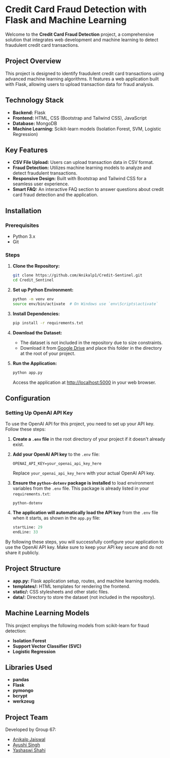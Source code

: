 # Credit Card Fraud Detection with Flask and Machine Learning

Welcome to the **Credit Card Fraud Detection** project, a comprehensive solution that integrates web development and machine learning to detect fraudulent credit card transactions.

## Project Overview

This project is designed to identify fraudulent credit card transactions using advanced machine learning algorithms. It features a web application built with Flask, allowing users to upload transaction data for fraud analysis.

## Technology Stack

- **Backend:** Flask
- **Frontend:** HTML, CSS (Bootstrap and Tailwind CSS), JavaScript
- **Database:** MongoDB
- **Machine Learning:** Scikit-learn models (Isolation Forest, SVM, Logistic Regression)

## Key Features

- **CSV File Upload:** Users can upload transaction data in CSV format.
- **Fraud Detection:** Utilizes machine learning models to analyze and detect fraudulent transactions.
- **Responsive Design:** Built with Bootstrap and Tailwind CSS for a seamless user experience.
- **Smart FAQ:** An interactive FAQ section to answer questions about credit card fraud detection and the application.

## Installation

### Prerequisites

- Python 3.x
- Git

### Steps

1. **Clone the Repository:**

   ```bash
   git clone https://github.com/Anikalp1/Credit-Sentinel.git
   cd Credit_Sentinel
   ```

2. **Set up Python Environment:**

   ```bash
   python -m venv env
   source env/bin/activate  # On Windows use `env\Scripts\activate`
   ```

3. **Install Dependencies:**

   ```bash
   pip install -r requirements.txt
   ```
4. **Download the Dataset:**

   - The dataset is not included in the repository due to size constraints.
   - Download it from [Google Drive](https://drive.google.com/drive/folders/1jczSrcBCYfgg7khNGWl07jVcxpg1u8y8?usp=sharing) and place this folder in the directory at the root of your project.

5. **Run the Application:**

   ```bash
   python app.py
   ```

   Access the application at [http://localhost:5000](http://localhost:5000) in your web browser.

## Configuration

### Setting Up OpenAI API Key

To use the OpenAI API for this project, you need to set up your API key. Follow these steps:

1. **Create a `.env` file** in the root directory of your project if it doesn't already exist.

2. **Add your OpenAI API key** to the `.env` file:

   ```plaintext
   OPENAI_API_KEY=your_openai_api_key_here
   ```

   Replace `your_openai_api_key_here` with your actual OpenAI API key.

3. **Ensure the `python-dotenv` package is installed** to load environment variables from the `.env` file. This package is already listed in your `requirements.txt`:

   ```plaintext
   python-dotenv
   ```

4. **The application will automatically load the API key** from the `.env` file when it starts, as shown in the `app.py` file:

   ```python:app.py
   startLine: 29
   endLine: 33
   ```

By following these steps, you will successfully configure your application to use the OpenAI API key. Make sure to keep your API key secure and do not share it publicly.


## Project Structure

- **app.py:** Flask application setup, routes, and machine learning models.
- **templates/:** HTML templates for rendering the frontend.
- **static/:** CSS stylesheets and other static files.
- **data/:** Directory to store the dataset (not included in the repository).

## Machine Learning Models

This project employs the following models from scikit-learn for fraud detection:

- **Isolation Forest**
- **Support Vector Classifier (SVC)**
- **Logistic Regression**

## Libraries Used

- **pandas**
- **Flask**
- **pymongo**
- **bcrypt**
- **werkzeug**

## Project Team

Developed by Group 67:

- [Anikalp Jaiswal](https://www.linkedin.com/in/anikalp-jaiswal/)
- [Ayushi Singh](https://www.linkedin.com/in/ayushi-singh810/)
- [Yashaswi Shahi](https://www.linkedin.com/in/yashaswi-shahi-a10510229/)
